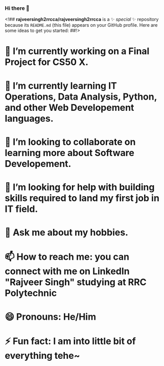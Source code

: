 ### Hi there 👋

<!##
**rajveersingh2rrcca/rajveersingh2rrcca** is a ✨ _special_ ✨ repository because its `README.md` (this file) appears on your GitHub profile.
Here are some ideas to get you started:
##!>

# 🔭 I’m currently working on a Final Project for CS50 X.
# 🌱 I’m currently learning IT Operations, Data Analysis, Python, and other Web Developement languages.
# 👯 I’m looking to collaborate on learning more about Software Developement.
# 🤔 I’m looking for help with building skills required to land my first job in IT field. 
# 💬 Ask me about my hobbies.
# 📫 How to reach me: you can connect with me on LinkedIn "Rajveer Singh" studying at RRC Polytechnic
# 😄 Pronouns: He/Him
# ⚡ Fun fact: I am into little bit of everything tehe~
